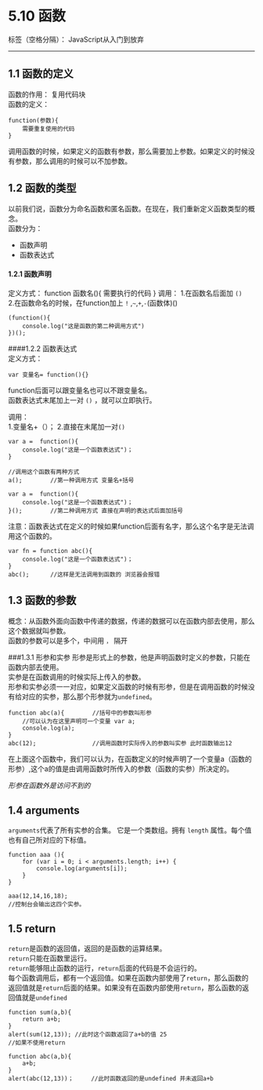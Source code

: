 ﻿# 5.10 函数

标签（空格分隔）： JavaScript从入门到放弃

---
##  1.1 函数的定义
函数的作用： 复用代码块  
函数的定义：

    function(参数){
        需要重复使用的代码
    }

调用函数的时候，如果定义的函数有参数，那么需要加上参数。如果定义的时候没有参数，那么调用的时候可以不加参数。
## 1.2 函数的类型  
以前我们说，函数分为命名函数和匿名函数。在现在，我们重新定义函数类型的概念。    
函数分为：

 - 函数声明
 - 函数表达式
 
#### 1.2.1 函数声明  
定义方式：
    function 函数名(){
        需要执行的代码
        }
调用：
1.在函数名后面加 `()`  
2.在函数命名的时候，在function加上 `!` ,`~`,`+`,`-`(函数体)()

    (function(){
        console.log("这是函数的第二种调用方式")
    })();
    
####1.2.2 函数表达式  
定义方式：

    var 变量名= function(){}
function后面可以跟变量名也可以不跟变量名。  
函数表达式末尾加上一对 `()` ，就可以立即执行。  

调用：  
1.变量名+（）；
2.直接在末尾加一对`()`

    var a =  function(){
        console.log("这是一个函数表达式")；
    }
    
    //调用这个函数有两种方式
    a();        //第一种调用方式 变量名+括号
    
    var a =  function(){
        console.log("这是一个函数表达式")；
    }();        //第二种调用方式 直接在声明的表达式后面加括号  
    
注意：函数表达式在定义的时候如果function后面有名字，那么这个名字是无法调用这个函数的。  

    var fn = function abc(){
        console.log("这是一个函数表达式")；
    }
    abc();      //这样是无法调用到函数的 浏览器会报错

## 1.3 函数的参数  
概念：从函数外面向函数中传递的数据，传递的数据可以在函数内部去使用，那么这个数据就叫参数。  
函数的参数可以是多个，中间用 `，` 隔开    

###1.3.1 形参和实参
形参是形式上的参数，他是声明函数时定义的参数，只能在函数内部去使用。    
实参是在函数调用的时候实际上传入的参数。  
形参和实参必须一一对应，如果定义函数的时候有形参，但是在调用函数的时候没有给对应的实参，那么那个形参就为`undefined`。  

    function abc(a){        //括号中的参数叫形参
        //可以认为在这里声明可一个变量 var a;
        console.log(a);
    }
    abc(12);                //调用函数时实际传入的参数叫实参 此时函数输出12  
    
在上面这个函数中，我们可以认为，在函数定义的时候声明了一个变量a（函数的形参）,这个a的值是由调用函数时所传入的参数（函数的实参）所决定的。  

*形参在函数外是访问不到的*

## 1.4 arguments
`arguments`代表了所有实参的合集。
它是一个类数组。拥有 `length` 属性。每个值也有自己所对应的下标值。  

    function aaa (){
        for (var i = 0; i < arguments.length; i++) {
            console.log(arguments[i]);
        }
    }
    
    aaa(12,14,16,18);
    //控制台会输出这四个实参。  

## 1.5 return  
`return`是函数的返回值，返回的是函数的运算结果。  
`return`只能在函数里运行。  
`return`能够阻止函数的运行，`return`后面的代码是不会运行的。     
每个函数调用后，都有一个返回值。如果在函数内部使用了`return`，那么函数的返回值就是`return`后面的结果。如果没有在函数内部使用`return`，那么函数的返回值就是`undefined`

    function sum(a,b){
        return a+b;
    }
    alert(sum(12,13)); //此时这个函数返回了a+b的值 25
    //如果不使用return
    
    function abc(a,b){
        a+b;
    }
    alert(abc(12,13))；     //此时函数返回的是undefined 并未返回a+b
    










